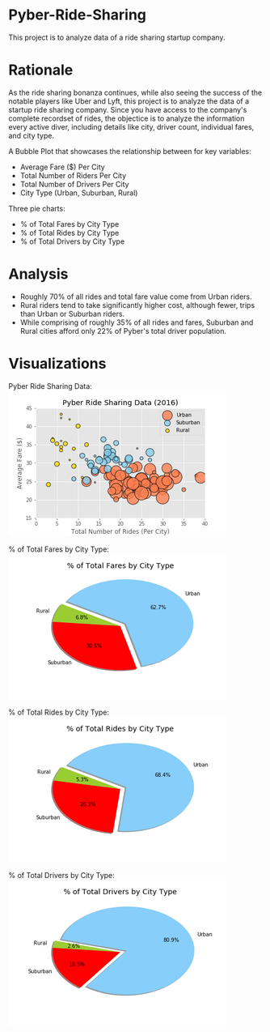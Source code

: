 # Pyber-Ride-Sharing
This project is to analyze data of a ride sharing startup company.  


# Rationale 
As the ride sharing bonanza continues, while also seeing the success of the notable players like Uber and Lyft, this project is to analyze the data of a startup ride sharing company.  Since you have access to the company's complete recordset of rides, the objectice is to analyze the information every active diver, including details like city, driver count, individual fares, and city type.  

A Bubble Plot that showcases the relationship between for key variables: 
  - Average Fare ($) Per City
  - Total Number of Riders Per City
  - Total Number of Drivers Per City
  - City Type (Urban, Suburban, Rural)
  
Three pie charts:
  - % of Total Fares by City Type
  - % of Total Rides by City Type
  - % of Total Drivers by City Type
  
  
 # Analysis
  - Roughly 70% of all rides and total fare value come from Urban riders.
  - Rural riders tend to take significantly higher cost, although fewer, trips than Urban or Suburban riders.
  - While comprising of roughly 35% of all rides and fares, Suburban and Rural cities afford only 22% of Pyber's total driver population. 
 
 
 # Visualizations
 
 Pyber Ride Sharing Data:
 ![Pyber Ride Sharing Data](/analysis/Fig1.png)


 % of Total Fares by City Type:
 ![% of Total Fares by City Type](/analysis/Fig2.png)
 
 
  % of Total Rides by City Type:
 ![% of Total Rides by City Type](/analysis/Fig3.png)


  % of Total Drivers by City Type:
 ![% of Total Drivers by City Type](/analysis/Fig4.png)
 
 
 
 
 
 
 
 
 
 

